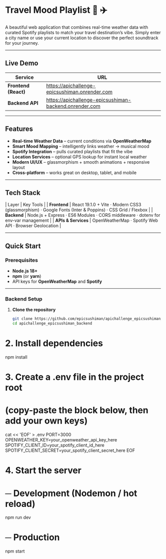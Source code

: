 # Travel Mood Playlist 🎵 ✈️

A beautiful web application that combines real-time weather data with curated Spotify playlists to match your travel destination’s vibe. Simply enter a city name or use your current location to discover the perfect soundtrack for your journey.

---

## Live Demo

| Service | URL |
|---------|-----|
| **Frontend (React)** | <https://apichallenge-epicsushiman.onrender.com> |
| **Backend API** | <https://apichallenge-epicsushiman-backend.onrender.com> |

---

## Features

- **Real-time Weather Data** – current conditions via **OpenWeatherMap**
- **Smart Mood Mapping** – intelligently links weather → musical mood
- **Spotify Integration** – pulls curated playlists that fit the vibe
- **Location Services** – optional GPS lookup for instant local weather
- **Modern UI/UX** – glassmorphism + smooth animations + responsive layout
- **Cross-platform** – works great on desktop, tablet, and mobile

---

## Tech Stack

| Layer | Key Tools |
| **Frontend** | React 19.1.0 + Vite · Modern CSS3 (glassmorphism) · Google Fonts (Inter & Poppins) · CSS Grid / Flexbox |
| **Backend** | Node.js + Express · ES6 Modules · CORS middleware · dotenv for env-var management |
| **APIs & Services** | OpenWeatherMap · Spotify Web API · Browser Geolocation |

---

## Quick Start

### Prerequisites

- **Node.js 18+**
- **npm** (or **yarn**)
- API keys for **OpenWeatherMap** and **Spotify**

---

### Backend Setup

1. **Clone the repository**

   ```bash
   git clone https://github.com/epicsushiman/apichallenge_epicsushiman_backend.git
   cd apichallenge_epicsushiman_backend
# 2. Install dependencies
npm install


# 3. Create a .env file in the project root
# (copy-paste the block below, then add your own keys)
cat << 'EOF' > .env
PORT=3000
OPENWEATHER_KEY=your_openweather_api_key_here
SPOTIFY_CLIENT_ID=your_spotify_client_id_here
SPOTIFY_CLIENT_SECRET=your_spotify_client_secret_here
EOF


# 4. Start the server
# ─ Development (Nodemon / hot reload)
npm run dev

# ─ Production
npm start


